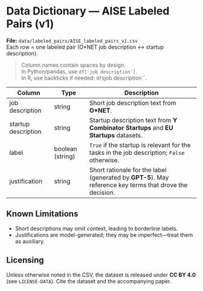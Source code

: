 # Data Dictionary — AISE Labeled Pairs (v1)

**File:** `data/labeled_pairs/AISE_labeled_pairs_v1.csv`  
Each row = one labeled pair (O*NET job description ↔ startup description).

> Column names contain spaces by design.  
> In Python/pandas, use `df['job description']`.  
> In R, use backticks if needed: `df$`job description``.

| Column               | Type   | Description |
|----------------------|--------|-------------|
| job description      | string | Short job description text from **O*NET**. |
| startup description  | string | Startup description text from **Y Combinator Startups** and **EU Startups** datasets. |
| label                | boolean (string) | `True` if the startup is relevant for the tasks in the job description; `False` otherwise. |
| justification        | string | Short rationale for the label (generated by **GPT-5**). May reference key terms that drove the decision. |


## Known Limitations
- Short descriptions may omit context, leading to borderline labels.
- Justifications are model-generated; they may be imperfect—treat them as auxiliary.

## Licensing
Unless otherwise noted in the CSV, the dataset is released under **CC BY 4.0** (see `LICENSE-DATA`). Cite the dataset and the accompanying paper.
